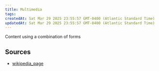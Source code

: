```yaml
---
title: Multimedia
tags: 
createdAt: Sat Mar 29 2025 23:55:57 GMT-0400 (Atlantic Standard Time)
updatedAt: Sat Mar 29 2025 23:55:57 GMT-0400 (Atlantic Standard Time)
---
```



Content using a combination of forms



## Sources
- [wikipedia_page](https://en.wikipedia.org/wiki/Multimedia)
